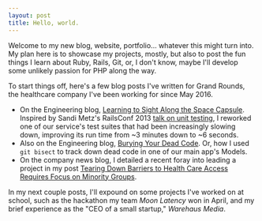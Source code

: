 ```yaml
---
layout: post
title: Hello, world.
---
```

Welcome to my new blog, website, portfolio... whatever this might turn into. My plan here is to showcase my projects, mostly, but also to post the fun things I learn about Ruby, Rails, Git, or, I don't know, maybe I'll develop some unlikely passion for PHP along the way.

To start things off, here's a few blog posts I've written for Grand Rounds, the healthcare company I've been working for since May 2016.

- On the Engineering blog, [Learning to Sight Along the Space Capsule](http://eng.grandrounds.com/blog/2016/12/29/testing-against-external-services/). Inspired by Sandi Metz's RailsConf 2013 [talk on unit testing](https://www.youtube.com/watch?v=URSWYvyc42M), I reworked one of our service's test suites that had been increasingly slowing down, improving its run time from ~3 minutes down to ~6 seconds.
- Also on the Engineering blog, [Burying Your Dead Code](http://eng.grandrounds.com/blog/2017/01/24/burying-your-dead-code/). Or, how I used `git bisect` to track down dead code in one of our main app's Models.
- On the company news blog, I detailed a recent foray into leading a project in my post [Tearing Down Barriers to Health Care Access Requires Focus on Minority Groups](https://news.grandrounds.com/blog/tearing-down-barriers-to-health-care-access-requires-focus-on-minority-groups/).

In my next couple posts, I'll expound on some projects I've worked on at school, such as the hackathon my team *Moon Latency* won in April, and my brief experience as the "CEO of a small startup," *Warehaus Media*.

